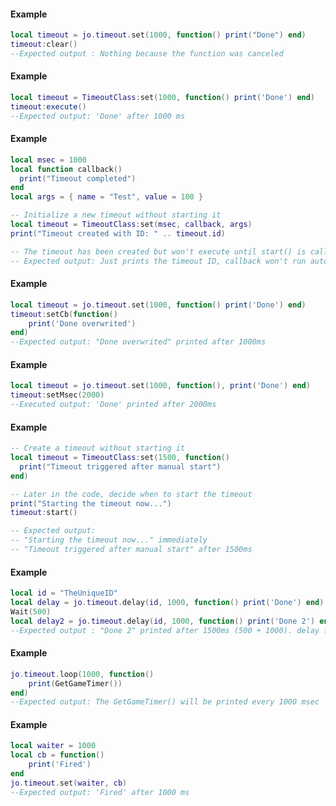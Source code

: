 <!-- #region shared|TimeoutClass:clear -->
#### Example
```lua
local timeout = jo.timeout.set(1000, function() print("Done") end)
timeout:clear()
--Expected output : Nothing because the function was canceled

```
<!-- #endregion shared|TimeoutClass:clear -->


<!-- #region shared|TimeoutClass:execute -->
#### Example
```lua
local timeout = TimeoutClass:set(1000, function() print('Done') end)
timeout:execute()
--Expected output: 'Done' after 1000 ms

```
<!-- #endregion shared|TimeoutClass:execute -->


<!-- #region shared|TimeoutClass:set -->
#### Example
```lua
local msec = 1000
local function callback()
  print("Timeout completed")
end
local args = { name = "Test", value = 100 }

-- Initialize a new timeout without starting it
local timeout = TimeoutClass:set(msec, callback, args)
print("Timeout created with ID: " .. timeout.id)

-- The timeout has been created but won't execute until start() is called
-- Expected output: Just prints the timeout ID, callback won't run automatically

```
<!-- #endregion shared|TimeoutClass:set -->


<!-- #region shared|TimeoutClass:setCb -->
#### Example
```lua
local timeout = jo.timeout.set(1000, function() print('Done') end)
timeout:setCb(function()
    print('Done overwrited')
end)
--Expected output: "Done overwrited" printed after 1000ms

```
<!-- #endregion shared|TimeoutClass:setCb -->


<!-- #region shared|TimeoutClass:setMsec -->
#### Example
```lua
local timeout = jo.timeout.set(1000, function(), print('Done') end)
timeout:setMsec(2000)
--Executed output: 'Done' printed after 2000ms
```
<!-- #endregion shared|TimeoutClass:setMsec -->


<!-- #region shared|TimeoutClass:start -->
#### Example
```lua
-- Create a timeout without starting it
local timeout = TimeoutClass:set(1500, function()
  print("Timeout triggered after manual start")
end)

-- Later in the code, decide when to start the timeout
print("Starting the timeout now...")
timeout:start()

-- Expected output:
-- "Starting the timeout now..." immediately
-- "Timeout triggered after manual start" after 1500ms

```
<!-- #endregion shared|TimeoutClass:start -->


<!-- #region shared|jo.timeout.delay -->
#### Example
```lua
local id = "TheUniqueID"
local delay = jo.timeout.delay(id, 1000, function() print('Done') end)
Wait(500)
local delay2 = jo.timeout.delay(id, 1000, function() print('Done 2') end)
--Expected output : "Done 2" printed after 1500ms (500 + 1000). delay function was canceled by delay2 because it's the same id

```
<!-- #endregion shared|jo.timeout.delay -->


<!-- #region shared|jo.timeout.loop -->
#### Example
```lua
jo.timeout.loop(1000, function()
    print(GetGameTimer())
end)
--Expected output: The GetGameTimer() will be printed every 1000 msec

```
<!-- #endregion shared|jo.timeout.loop -->


<!-- #region shared|jo.timeout.set -->
#### Example
```lua
local waiter = 1000
local cb = function()
    print('Fired')
end
jo.timeout.set(waiter, cb)
--Expected output: 'Fired' after 1000 ms

```
<!-- #endregion shared|jo.timeout.set -->


